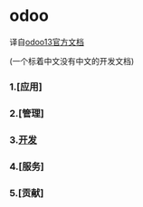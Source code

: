 # odoo

译自[odoo13官方文档](https://www.odoo.com/documentation/13.0/)

(一个标着中文没有中文的开发文档)

### 1.[应用]

### 2.[管理]

### 3.[开发](https://github.com/bdoffr/odoo/tree/main/Developer)

### 4.[服务]

### 5.[贡献]
